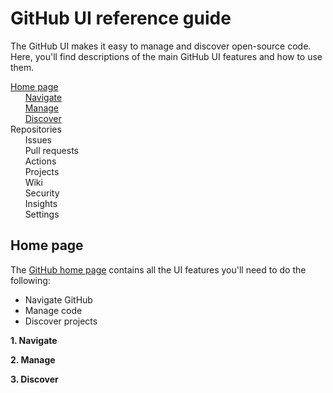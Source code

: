 # GitHub UI reference guide
The GitHub UI makes it easy to manage and discover open-source code. Here, you'll find descriptions of the main GitHub UI features and how to use them. 

[Home page](#home-page)<br>
&nbsp; &nbsp; &nbsp; [Navigate](#navigate)<br>
&nbsp; &nbsp; &nbsp; [Manage](#manage)<br>
&nbsp; &nbsp; &nbsp; [Discover](#discover)<br>
Repositories<br>
&nbsp; &nbsp; &nbsp; Issues<br>
&nbsp; &nbsp; &nbsp; Pull requests<br>
&nbsp; &nbsp; &nbsp; Actions<br>
&nbsp; &nbsp; &nbsp; Projects<br>
&nbsp; &nbsp; &nbsp; Wiki<br>
&nbsp; &nbsp; &nbsp; Security<br> 
&nbsp; &nbsp; &nbsp; Insights<br> 
&nbsp; &nbsp; &nbsp; Settings<br> 
    
## Home page
The [GitHub home page](https://github.com/) contains all the UI features you'll need to do the following:
- Navigate GitHub 
- Manage code 
- Discover projects

<a name="navigate">**1. Navigate**</a> 

<a name="manage">**2. Manage**</a>

<a name="discover">**3. Discover**</a>

